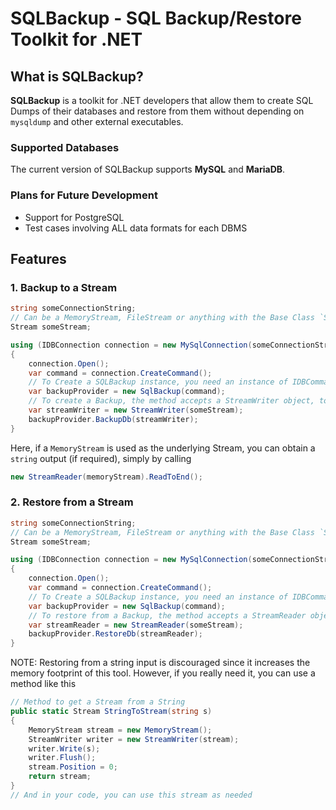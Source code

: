 # SQLBackup - SQL Backup/Restore Toolkit for .NET

## What is SQLBackup?
**SQLBackup** is a toolkit for .NET developers that allow them to create SQL Dumps of their databases and restore from them without depending on `mysqldump` and other external executables.

### Supported Databases
The current version of SQLBackup supports **MySQL** and **MariaDB**.

### Plans for Future Development
* Support for PostgreSQL
* Test cases involving ALL data formats for each DBMS

## Features

### 1. Backup to a Stream
```C#
string someConnectionString;
// Can be a MemoryStream, FileStream or anything with the Base Class `Stream`
Stream someStream;

using (IDBConnection connection = new MySqlConnection(someConnectionString))
{
    connection.Open();
    var command = connection.CreateCommand();
    // To Create a SQLBackup instance, you need an instance of IDBCommand
    var backupProvider = new SqlBackup(command);
    // To create a Backup, the method accepts a StreamWriter object, to which it writes SQL.
    var streamWriter = new StreamWriter(someStream);
    backupProvider.BackupDb(streamWriter);
}
```
Here, if a `MemoryStream` is used as the underlying Stream, you can obtain a `string` output (if required), simply by calling 
```C#
new StreamReader(memoryStream).ReadToEnd();
```

### 2. Restore from a Stream
```C#
string someConnectionString;
// Can be a MemoryStream, FileStream or anything with the Base Class `Stream`
Stream someStream;

using (IDBConnection connection = new MySqlConnection(someConnectionString))
{
    connection.Open();
    var command = connection.CreateCommand();
    // To Create a SQLBackup instance, you need an instance of IDBCommand
    var backupProvider = new SqlBackup(command);
    // To restore from a Backup, the method accepts a StreamReader object, using which it can read the SQL.
    var streamReader = new StreamReader(someStream);
    backupProvider.RestoreDb(streamReader);
}
```

NOTE: Restoring from a string input is discouraged since it increases the memory footprint of this tool. However, if you really need it, you can use a method like this
```C#
// Method to get a Stream from a String
public static Stream StringToStream(string s)
{
    MemoryStream stream = new MemoryStream();
    StreamWriter writer = new StreamWriter(stream);
    writer.Write(s);
    writer.Flush();
    stream.Position = 0;
    return stream;
}
// And in your code, you can use this stream as needed
```
